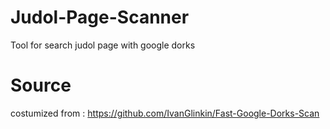 # Judol-Page-Scanner
Tool for search judol page with google dorks

# Source
costumized from : https://github.com/IvanGlinkin/Fast-Google-Dorks-Scan
